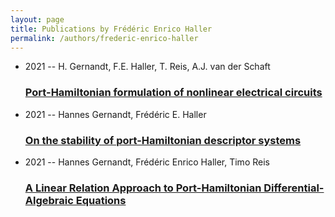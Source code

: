 ```yaml
---
layout: page
title: Publications by Frédéric Enrico Haller
permalink: /authors/frederic-enrico-haller
---
```


<ul class="post-list">
<li><span class='post-meta'>2021 -- H. Gernandt, F.E. Haller, T. Reis, A.J. van der Schaft</span><h3><a class='post-link' href="{{ site.baseurl }}/port-hamiltonian-formulation-of-nonlinear-electrical-circuits">Port-Hamiltonian formulation of nonlinear electrical circuits</a></h3></li>
<li><span class='post-meta'>2021 -- Hannes Gernandt, Frédéric E. Haller</span><h3><a class='post-link' href="{{ site.baseurl }}/on-the-stability-of-port-hamiltonian-descriptor-systems">On the stability of port-Hamiltonian descriptor systems</a></h3></li>
<li><span class='post-meta'>2021 -- Hannes Gernandt, Frédéric Enrico Haller, Timo Reis</span><h3><a class='post-link' href="{{ site.baseurl }}/a-linear-relation-approach-to-port-hamiltonian-differential-algebraic-equations">A Linear Relation Approach to Port-Hamiltonian Differential-Algebraic Equations</a></h3></li>

</ul>
